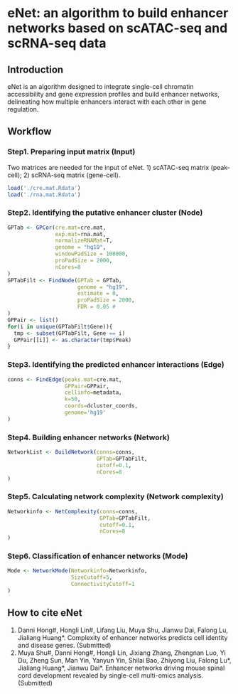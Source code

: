 # eNet: an algorithm to build enhancer networks based on scATAC-seq and scRNA-seq data
## Introduction
eNet is an algorithm designed to integrate single-cell chromatin accessibility and gene expression profiles and build enhancer networks, delineating how multiple enhancers interact with each other in gene regulation. 

## Workflow
### Step1. Preparing input matrix (Input)
Two matrices are needed for the input of eNet. 1) scATAC-seq matrix (peak-cell); 2) scRNA-seq matrix (gene-cell).
```r
load('./cre.mat.Rdata')
load('./rna.mat.Rdata')
```
### Step2. Identifying the putative enhancer cluster (Node)
```r
GPTab <- GPCor(cre.mat=cre.mat,  
               exp.mat=rna.mat,  
               normalizeRNAMat=T, 
               genome = "hg19", 
               windowPadSize = 100000, 
               proPadSize = 2000,
               nCores=8
)
GPTabFilt <- FindNode(GPTab = GPTab, 
                      genome = "hg19", 
                      estimate = 0, 
                      proPadSize = 2000, 
                      FDR = 0.05 # 
)
GPPair <- list()
for(i in unique(GPTabFilt$Gene)){
  tmp <- subset(GPTabFilt, Gene == i)
  GPPair[[i]] <- as.character(tmp$Peak)
}
```
### Step3. Identifying the predicted enhancer interactions (Edge)
```r
conns <- FindEdge(peaks.mat=cre.mat, 
                  GPPair=GPPair,
                  cellinfo=metadata, 
                  k=50, 
                  coords=dcluster_coords, 
                  genome='hg19' 
)
```
### Step4. Building enhancer networks (Network)
```r
NetworkList <- BuildNetwork(conns=conns, 
                            GPTab=GPTabFilt,  
                            cutoff=0.1, 
                            nCores=8 
)
```
### Step5. Calculating network complexity (Network complexity)
```r
Networkinfo <- NetComplexity(conns=conns,  
                             GPTab=GPTabFilt,   
                             cutoff=0.1,
                             nCores=8 
)
```
### Step6. Classification of enhancer networks (Mode)
```r
Mode <- NetworkMode(Networkinfo=Networkinfo,  
                    SizeCutoff=5, 
                    ConnectivityCutoff=1
)
```

## How to cite eNet
1. Danni Hong#, Hongli Lin#, Lifang Liu, Muya Shu, Jianwu Dai, Falong Lu, Jialiang Huang*. Complexity of enhancer networks predicts cell identity and disease genes. (Submitted)
2. Muya Shu#, Danni Hong#, Hongli Lin, Jixiang Zhang, Zhengnan Luo, Yi Du, Zheng Sun, Man Yin, Yanyun Yin, Shilai Bao, Zhiyong Liu, Falong Lu*, Jialiang Huang*, Jianwu Dai*. Enhancer networks driving mouse spinal cord development revealed by single-cell multi-omics analysis. (Submitted)
